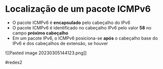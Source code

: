 
# Localização de um pacote ICMPv6

- O pacote ICMPv6 é **encapsulado** pelo cabeçalho do IPv6
- O pacote ICMPv6 é identificado no cabeçalho IPv6 pelo valor **58** no campo **próximo cabeçalho**
- Em um pacote IPv6, o ICMPv6 posiciona-se **após** o cabeçalho base do IPv6 e dos cabeçalhos de extensão, se houver

![[Pasted image 20230305144123.png]]

#redes2

